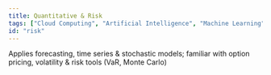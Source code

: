 ```yaml
---
title: Quantitative & Risk
tags: ["Cloud Computing", "Artificial Intelligence", "Machine Learning", "Data Science"]
id: "risk"
---
```


Applies forecasting, time series & stochastic models; familiar with option pricing, volatility & risk tools (VaR, Monte Carlo)
